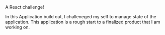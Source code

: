 A React challenge!

In this Application build out, I challeneged my self to manage state of the application.
This application is a rough start to a finalized product that I am working on.